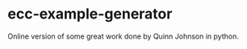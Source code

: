 ecc-example-generator
=====================

Online version of some great work done by Quinn Johnson in python.

